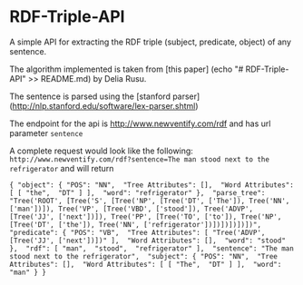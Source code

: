 # RDF-Triple-API

A simple API for extracting the RDF triple (subject, predicate, object) of any sentence.

The algorithm implemented is taken from [this paper] (echo "# RDF-Triple-API" >> README.md) by Delia Rusu.

The sentence is parsed using the [stanford parser] (http://nlp.stanford.edu/software/lex-parser.shtml)

The endpoint for the api is http://www.newventify.com/rdf and has url parameter `sentence`

A complete request would look like the following: `http://www.newventify.com/rdf?sentence=The man stood next to the refrigerator` and will return

`
{
  "object": {
    "POS": "NN", 
    "Tree Attributes": [], 
    "Word Attributes": [
      [
        "the", 
        "DT"
      ]
    ], 
    "word": "refrigerator"
  }, 
  "parse_tree": "Tree('ROOT', [Tree('S', [Tree('NP', [Tree('DT', ['The']), Tree('NN', ['man'])]), Tree('VP', [Tree('VBD', ['stood']), Tree('ADVP', [Tree('JJ', ['next'])]), Tree('PP', [Tree('TO', ['to']), Tree('NP', [Tree('DT', ['the']), Tree('NN', ['refrigerator'])])])])])])", 
  "predicate": {
    "POS": "VB", 
    "Tree Attributes": [
      "Tree('ADVP', [Tree('JJ', ['next'])])"
    ], 
    "Word Attributes": [], 
    "word": "stood"
  }, 
  "rdf": [
    "man", 
    "stood", 
    "refrigerator"
  ], 
  "sentence": "The man stood next to the refrigerator", 
  "subject": {
    "POS": "NN", 
    "Tree Attributes": [], 
    "Word Attributes": [
      [
        "The", 
        "DT"
      ]
    ], 
    "word": "man"
  }
}
`
